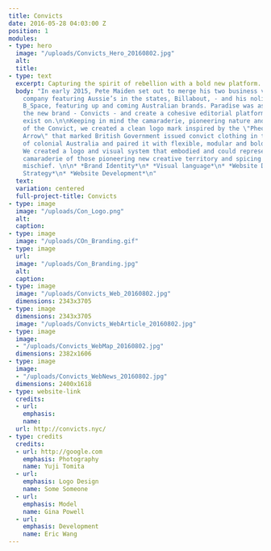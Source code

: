 ```yaml
---
title: Convicts
date: 2016-05-28 04:03:00 Z
position: 1
modules:
- type: hero
  image: "/uploads/Convicts_Hero_20160802.jpg"
  alt: 
  title: 
- type: text
  excerpt: Capturing the spirit of rebellion with a bold new platform.
  body: "In early 2015, Pete Maiden set out to merge his two business ventures — media
    company featuring Aussie’s in the states, Billabout, - and his nolita retail location,
    B_Space, featuring up and coming Australian brands. Paradise was asked to define
    the new brand - Convicts - and create a cohesive editorial platform for it to
    exist on.\n\nKeeping in mind the camaraderie, pioneering nature and burning rebellion
    of the Convict, we created a clean logo mark inspired by the \"Pheon\" or \"Broad
    Arrow\" that marked British Government issued convict clothing in the early days
    of colonial Australia and paired it with flexible, modular and bold visual vernacular.
    We created a logo and visual system that embodied and could represent the rebellion,
    camaraderie of those pioneering new creative territory and spicing the world with
    mischief. \n\n* *Brand Identity*\n* *Visual language*\n* *Website Design*\n* *Content
    Strategy*\n* *Website Development*\n"
  text: 
  variation: centered
  full-project-title: Convicts
- type: image
  image: "/uploads/Con_Logo.png"
  alt: 
  caption: 
- type: image
  image: "/uploads/COn_Branding.gif"
- type: image
  url: 
  image: "/uploads/Con_Branding.jpg"
  alt: 
  caption: 
- type: image
  image: "/uploads/Convicts_Web_20160802.jpg"
  dimensions: 2343x3705
- type: image
  dimensions: 2343x3705
  image: "/uploads/Convicts_WebArticle_20160802.jpg"
- type: image
  image:
  - "/uploads/Convicts_WebMap_20160802.jpg"
  dimensions: 2382x1606
- type: image
  image:
  - "/uploads/Convicts_WebNews_20160802.jpg"
  dimensions: 2400x1618
- type: website-link
  credits:
  - url: 
    emphasis: 
    name: 
  url: http://convicts.nyc/
- type: credits
  credits:
  - url: http://google.com
    emphasis: Photography
    name: Yuji Tomita
  - url: 
    emphasis: Logo Design
    name: Some Someone
  - url: 
    emphasis: Model
    name: Gina Powell
  - url: 
    emphasis: Development
    name: Eric Wang
---
```


